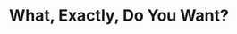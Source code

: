 ---
categories: all_articles articles
provider_display: "opinionator.blogs.nytimes.com"
provider_name: "opinionator.blogs.nytimes.com"
favicon_url: http://opinionator.blogs.nytimes.com/favicon.ico
title: "What, Exactly, Do You Want?"
published: 2015-04-23
source: http://opinionator.blogs.nytimes.com/2015/04/20/is-freedom-of-choice-really-what-we-want/
thumbnail: http://graphics8.nytimes.com/images/blogs_v3/opinionator/pogs/thestone45.gif
---